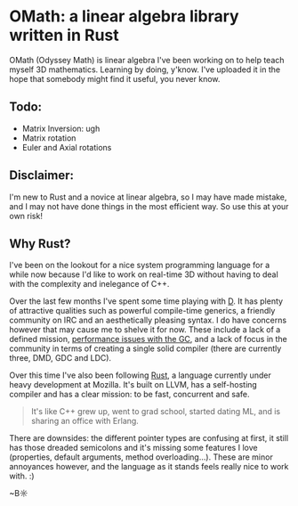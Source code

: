 # OMath: a linear algebra library written in Rust

OMath (Odyssey Math) is linear algebra I've been working on to help teach myself 3D mathematics. Learning by doing, y'know. I've uploaded it in the hope that somebody might find it useful, you never know.

## Todo:

- Matrix Inversion: ugh
- Matrix rotation
- Euler and Axial rotations

## Disclaimer:

I'm new to Rust and a novice at linear algebra, so I may have made mistake, and I may not have done things in the most efficient way. So use this at your own risk!

## Why Rust?

I've been on the lookout for a nice system programming language for a while now because I'd like to work on real-time 3D without having to deal with the complexity and inelegance of C++.

Over the last few months I've spent some time playing with [D](http://dlang.org/). It has plenty of attractive qualities such as powerful compile-time generics, a friendly community on IRC and an aesthetically pleasing syntax. I do have concerns however that may cause me to shelve it for now. These include a lack of a defined mission, [performance issues with the GC](http://www.reddit.com/r/programming/comments/ze4cx/real_world_comparison_gc_vs_manual_memory/), and a lack of focus in the community in terms of creating a single solid compiler (there are currently three, DMD, GDC and LDC).

Over this time I've also been following [Rust](https://github.com/mozilla/rust/), a language currently under heavy development at Mozilla. It's built on LLVM, has a self-hosting compiler and has a clear mission: to be fast, concurrent and safe.

> It's like C++ grew up, went to grad school, started dating ML, and is sharing an office with Erlang.

There are downsides: the different pointer types are confusing at first, it still has those dreaded semicolons and it's missing some features I love (properties, default arguments, method overloading...). These are minor annoyances however, and the language as it stands feels really nice to work with. :)

~B☼
